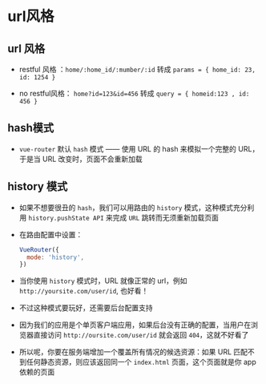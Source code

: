 # url风格

## url 风格

  - restful 风格 ：`home/:home_id/:mumber/:id` 转成 `params = { home_id: 23, id: 1254 }`

  - no restful风格： `home?id=123&id=456` 转成 `query = { homeid:123 , id: 456 }`

## hash模式

  - `vue-router` 默认 `hash` 模式 —— 使用 URL 的 hash 来模拟一个完整的 URL，于是当 URL 改变时，页面不会重新加载

## history 模式

  - 如果不想要很丑的 `hash`，我们可以用路由的 `history` 模式，这种模式充分利用 `history.pushState API` 来完成 `URL` 跳转而无须重新加载页面

  - 在路由配置中设置：

    ```js
    VueRouter({
      mode: 'history',
    })
    ```

  - 当你使用 `history` 模式时，URL 就像正常的 url，例如 `http://yoursite.com/user/id`, 也好看！

  - 不过这种模式要玩好，还需要后台配置支持

  - 因为我们的应用是个单页客户端应用，如果后台没有正确的配置，当用户在浏览器直接访问 `http://oursite.com/user/id` 就会返回 `404`，这就不好看了

  - 所以呢，你要在服务端增加一个覆盖所有情况的候选资源：如果 URL 匹配不到任何静态资源，则应该返回同一个 `index.html` 页面，这个页面就是你 app 依赖的页面
